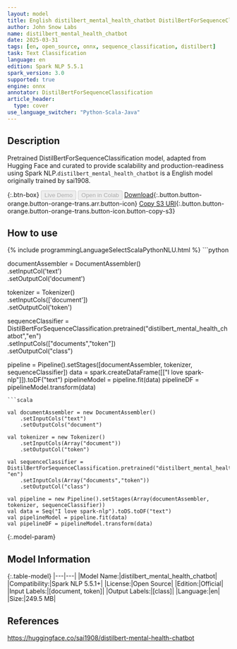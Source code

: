 ```yaml
---
layout: model
title: English distilbert_mental_health_chatbot DistilBertForSequenceClassification from sai1908
author: John Snow Labs
name: distilbert_mental_health_chatbot
date: 2025-03-31
tags: [en, open_source, onnx, sequence_classification, distilbert]
task: Text Classification
language: en
edition: Spark NLP 5.5.1
spark_version: 3.0
supported: true
engine: onnx
annotator: DistilBertForSequenceClassification
article_header:
  type: cover
use_language_switcher: "Python-Scala-Java"
---
```


## Description

Pretrained DistilBertForSequenceClassification model, adapted from Hugging Face and curated to provide scalability and production-readiness using Spark NLP.`distilbert_mental_health_chatbot` is a English model originally trained by sai1908.

{:.btn-box}
<button class="button button-orange" disabled>Live Demo</button>
<button class="button button-orange" disabled>Open in Colab</button>
[Download](https://s3.amazonaws.com/auxdata.johnsnowlabs.com/public/models/distilbert_mental_health_chatbot_en_5.5.1_3.0_1743398985506.zip){:.button.button-orange.button-orange-trans.arr.button-icon}
[Copy S3 URI](s3://auxdata.johnsnowlabs.com/public/models/distilbert_mental_health_chatbot_en_5.5.1_3.0_1743398985506.zip){:.button.button-orange.button-orange-trans.button-icon.button-copy-s3}

## How to use



<div class="tabs-box" markdown="1">
{% include programmingLanguageSelectScalaPythonNLU.html %}
```python
     
documentAssembler = DocumentAssembler() \
    .setInputCol('text') \
    .setOutputCol('document')
    
tokenizer = Tokenizer() \
    .setInputCols(['document']) \
    .setOutputCol('token')

sequenceClassifier  = DistilBertForSequenceClassification.pretrained("distilbert_mental_health_chatbot","en") \
     .setInputCols(["documents","token"]) \
     .setOutputCol("class")

pipeline = Pipeline().setStages([documentAssembler, tokenizer, sequenceClassifier])
data = spark.createDataFrame([["I love spark-nlp"]]).toDF("text")
pipelineModel = pipeline.fit(data)
pipelineDF = pipelineModel.transform(data)

```
```scala

val documentAssembler = new DocumentAssembler()
    .setInputCols("text")
    .setOutputCols("document")
    
val tokenizer = new Tokenizer()
    .setInputCols(Array("document"))
    .setOutputCol("token")

val sequenceClassifier = DistilBertForSequenceClassification.pretrained("distilbert_mental_health_chatbot", "en")
    .setInputCols(Array("documents","token")) 
    .setOutputCol("class") 
    
val pipeline = new Pipeline().setStages(Array(documentAssembler, tokenizer, sequenceClassifier))
val data = Seq("I love spark-nlp").toDS.toDF("text")
val pipelineModel = pipeline.fit(data)
val pipelineDF = pipelineModel.transform(data)

```
</div>

{:.model-param}
## Model Information

{:.table-model}
|---|---|
|Model Name:|distilbert_mental_health_chatbot|
|Compatibility:|Spark NLP 5.5.1+|
|License:|Open Source|
|Edition:|Official|
|Input Labels:|[document, token]|
|Output Labels:|[class]|
|Language:|en|
|Size:|249.5 MB|

## References

https://huggingface.co/sai1908/distilbert-mental-health-chatbot